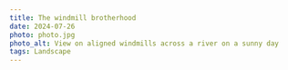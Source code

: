 ```yaml
---
title: The windmill brotherhood
date: 2024-07-26
photo: photo.jpg
photo_alt: View on aligned windmills across a river on a sunny day
tags: Landscape
---
```

